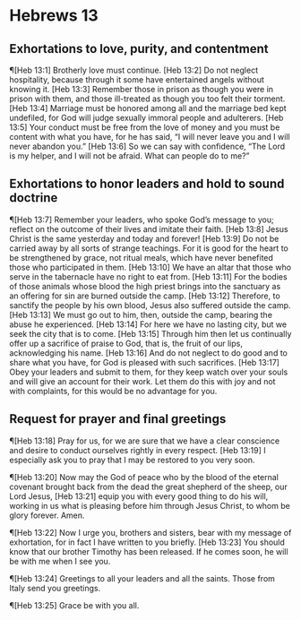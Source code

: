 # Hebrews 13

## Exhortations to love, purity, and contentment
¶[Heb 13:1] Brotherly love must continue.
[Heb 13:2] Do not neglect hospitality, because through it some have entertained angels without knowing it.
[Heb 13:3] Remember those in prison as though you were in prison with them, and those ill-treated as though you too felt their torment.
[Heb 13:4] Marriage must be honored among all and the marriage bed kept undefiled, for God will judge sexually immoral people and adulterers.
[Heb 13:5] Your conduct must be free from the love of money and you must be content with what you have, for he has said, “I will never leave you and I will never abandon you.”
[Heb 13:6] So we can say with confidence, “The Lord is my helper, and I will not be afraid. What can people do to me?”

## Exhortations to honor leaders and hold to sound doctrine
¶[Heb 13:7] Remember your leaders, who spoke God’s message to you; reflect on the outcome of their lives and imitate their faith.
[Heb 13:8] Jesus Christ is the same yesterday and today and forever!
[Heb 13:9] Do not be carried away by all sorts of strange teachings. For it is good for the heart to be strengthened by grace, not ritual meals, which have never benefited those who participated in them.
[Heb 13:10] We have an altar that those who serve in the tabernacle have no right to eat from.
[Heb 13:11] For the bodies of those animals whose blood the high priest brings into the sanctuary as an offering for sin are burned outside the camp.
[Heb 13:12] Therefore, to sanctify the people by his own blood, Jesus also suffered outside the camp.
[Heb 13:13] We must go out to him, then, outside the camp, bearing the abuse he experienced.
[Heb 13:14] For here we have no lasting city, but we seek the city that is to come.
[Heb 13:15] Through him then let us continually offer up a sacrifice of praise to God, that is, the fruit of our lips, acknowledging his name.
[Heb 13:16] And do not neglect to do good and to share what you have, for God is pleased with such sacrifices.
[Heb 13:17] Obey your leaders and submit to them, for they keep watch over your souls and will give an account for their work. Let them do this with joy and not with complaints, for this would be no advantage for you.

## Request for prayer and final greetings
¶[Heb 13:18] Pray for us, for we are sure that we have a clear conscience and desire to conduct ourselves rightly in every respect.
[Heb 13:19] I especially ask you to pray that I may be restored to you very soon.

¶[Heb 13:20] Now may the God of peace who by the blood of the eternal covenant brought back from the dead the great shepherd of the sheep, our Lord Jesus,
[Heb 13:21] equip you with every good thing to do his will, working in us what is pleasing before him through Jesus Christ, to whom be glory forever. Amen.

¶[Heb 13:22] Now I urge you, brothers and sisters, bear with my message of exhortation, for in fact I have written to you briefly.
[Heb 13:23] You should know that our brother Timothy has been released. If he comes soon, he will be with me when I see you.

¶[Heb 13:24] Greetings to all your leaders and all the saints. Those from Italy send you greetings.

¶[Heb 13:25] Grace be with you all.
